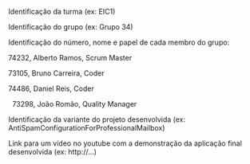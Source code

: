 Identificação da turma (ex: EIC1)

Identificação do grupo (ex: Grupo 34)

Identificação do número, nome e papel de cada membro do grupo:

   74232, Alberto Ramos, Scrum Master
   
   73105, Bruno Carreira, Coder 
   
   74486, Daniel Reis, Coder
   
   73298, João Romão, Quality Manager

Identificação da variante do projeto desenvolvida (ex: AntiSpamConfigurationForProfessionalMailbox)

Link para um vídeo no youtube com a demonstração da aplicação final desenvolvida (ex: http://...)

